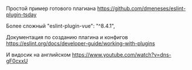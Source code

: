Простой пример готового плагиана
https://github.com/dmeneses/eslint-plugin-tsday

Более сложный
"eslint-plugin-vue": "^8.4.1",


Документация по созданию плагина и конфигов
https://eslint.org/docs/developer-guide/working-with-plugins

И видосик на английском
https://www.youtube.com/watch?v=dns-gF0cxxU
